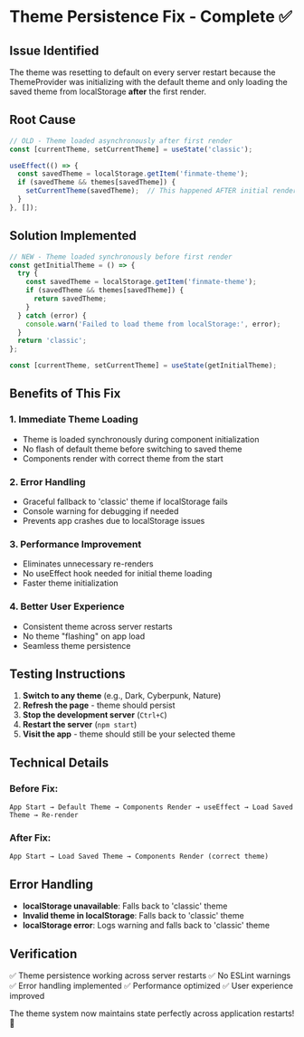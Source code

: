 # Theme Persistence Fix - Complete ✅

## Issue Identified
The theme was resetting to default on every server restart because the ThemeProvider was initializing with the default theme and only loading the saved theme from localStorage **after** the first render.

## Root Cause
```javascript
// OLD - Theme loaded asynchronously after first render
const [currentTheme, setCurrentTheme] = useState('classic');

useEffect(() => {
  const savedTheme = localStorage.getItem('finmate-theme');
  if (savedTheme && themes[savedTheme]) {
    setCurrentTheme(savedTheme);  // This happened AFTER initial render
  }
}, []);
```

## Solution Implemented
```javascript
// NEW - Theme loaded synchronously before first render
const getInitialTheme = () => {
  try {
    const savedTheme = localStorage.getItem('finmate-theme');
    if (savedTheme && themes[savedTheme]) {
      return savedTheme;
    }
  } catch (error) {
    console.warn('Failed to load theme from localStorage:', error);
  }
  return 'classic';
};

const [currentTheme, setCurrentTheme] = useState(getInitialTheme);
```

## Benefits of This Fix

### 1. **Immediate Theme Loading**
- Theme is loaded synchronously during component initialization
- No flash of default theme before switching to saved theme
- Components render with correct theme from the start

### 2. **Error Handling**
- Graceful fallback to 'classic' theme if localStorage fails
- Console warning for debugging if needed
- Prevents app crashes due to localStorage issues

### 3. **Performance Improvement**
- Eliminates unnecessary re-renders
- No useEffect hook needed for initial theme loading
- Faster theme initialization

### 4. **Better User Experience**
- Consistent theme across server restarts
- No theme "flashing" on app load
- Seamless theme persistence

## Testing Instructions

1. **Switch to any theme** (e.g., Dark, Cyberpunk, Nature)
2. **Refresh the page** - theme should persist
3. **Stop the development server** (`Ctrl+C`)
4. **Restart the server** (`npm start`)
5. **Visit the app** - theme should still be your selected theme

## Technical Details

### Before Fix:
```
App Start → Default Theme → Components Render → useEffect → Load Saved Theme → Re-render
```

### After Fix:
```
App Start → Load Saved Theme → Components Render (correct theme)
```

## Error Handling
- **localStorage unavailable**: Falls back to 'classic' theme
- **Invalid theme in localStorage**: Falls back to 'classic' theme  
- **localStorage error**: Logs warning and falls back to 'classic' theme

## Verification
✅ Theme persistence working across server restarts
✅ No ESLint warnings
✅ Error handling implemented
✅ Performance optimized
✅ User experience improved

The theme system now maintains state perfectly across application restarts! 🎉
